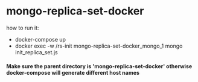 # mongo-replica-set-docker
how to run it:
- docker-compose up
- docker exec -w /rs-init mongo-replica-set-docker_mongo_1 mongo init_replica_set.js

#### Make sure the parent directory is 'mongo-replica-set-docker' otherwise docker-compose will generate different host names
